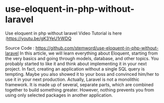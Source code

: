# use-eloquent-in-php-without-laravel
Use eloquent in php without laravel
Video Tutorial is here :https://youtu.be/gK3YeU1rWDQ

Source Code : https://github.com/stemword/use-eloquent-in-php-without-laravel
In this article, we will learn everything about Eloquent, starting from the very basics and going through models, database, and other topics. You probably started to like it and think about implementing it in your next project.
In fact, creating an application without a single SQL query is tempting. Maybe you also showed it to your boss and convinced him/her to use it in your next production.
Actually, Laravel is not a monolithic framework. It is made up of several, separate parts, which are combined together to build something greater. However, nothing prevents you from using only selected packages in another application.
